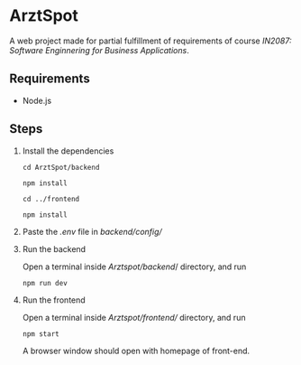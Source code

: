 # ArztSpot

A web project made for partial fulfillment of requirements of course *IN2087: Software Enginnering for Business Applications*.

## Requirements

- Node.js

## Steps

1. Install the dependencies

   `cd ArztSpot/backend`

   `npm install`

   `cd ../frontend`

   `npm install`

2. Paste the *.env* file in *backend/config/*

3. Run the backend

   Open a terminal inside *Arztspot/backend*/ directory, and run

   `npm run dev`

4. Run the frontend

   Open a terminal inside *Arztspot/frontend/* directory, and run

   `npm start`

   A browser window should open with homepage of front-end. 

